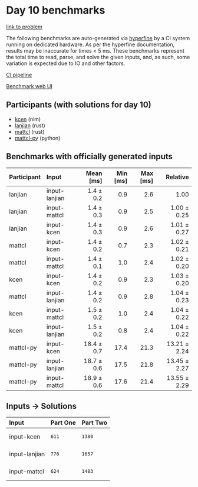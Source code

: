# Day 10 benchmarks

[link to problem](https://adventofcode.com/2024/day/10)

The following benchmarks are auto-generated via
[hyperfine](https://github.com/sharkdp/hyperfine) by a CI system running on
dedicated hardware. As per the hyperfine documentation, results may be
inaccurate for times < 5 ms. These benchmarks represent the total time to read,
parse, and solve the given inputs, and, as such, some variation is expected due
to IO and other factors.

[CI pipeline](http://ci.papercode.net:8080/teams/main/pipelines/aoc2024)

[Benchmark web UI](https://aoc.ancalagon.black)


## Participants (with solutions for day 10)

- [kcen](https://github.com/kcen/aoc2024) (nim)
- [lanjian](https://github.com/lanjian/aoc-2024) (rust)
- [mattcl](https://github.com/mattcl/aoc2024) (rust)
- [mattcl-py](https://github.com/mattcl/aoc2024-py) (python)


## Benchmarks with officially generated inputs

| Participant | Input | Mean [ms] | Min [ms] | Max [ms] | Relative |
|:---|:---|---:|---:|---:|---:|
| lanjian | input-lanjian | 1.4 ± 0.2 | 0.9 | 2.6 | 1.00 |
| lanjian | input-mattcl | 1.4 ± 0.3 | 0.9 | 2.5 | 1.00 ± 0.25 |
| lanjian | input-kcen | 1.4 ± 0.3 | 0.9 | 2.6 | 1.01 ± 0.27 |
| mattcl | input-kcen | 1.4 ± 0.2 | 0.7 | 2.3 | 1.02 ± 0.21 |
| mattcl | input-mattcl | 1.4 ± 0.1 | 1.0 | 2.4 | 1.02 ± 0.20 |
| kcen | input-kcen | 1.4 ± 0.2 | 0.9 | 2.3 | 1.03 ± 0.20 |
| mattcl | input-lanjian | 1.4 ± 0.2 | 0.9 | 2.8 | 1.04 ± 0.23 |
| kcen | input-mattcl | 1.5 ± 0.2 | 1.0 | 2.4 | 1.04 ± 0.22 |
| kcen | input-lanjian | 1.5 ± 0.2 | 0.8 | 2.4 | 1.04 ± 0.22 |
| mattcl-py | input-kcen | 18.4 ± 0.7 | 17.4 | 21.3 | 13.21 ± 2.24 |
| mattcl-py | input-lanjian | 18.7 ± 0.6 | 17.5 | 21.8 | 13.45 ± 2.27 |
| mattcl-py | input-mattcl | 18.9 ± 0.6 | 17.6 | 21.4 | 13.55 ± 2.29 |


## Inputs -> Solutions

| Input | Part One | Part Two |
|:---|:---|:---|
|input-kcen|<pre>611</pre>|<pre>1380</pre>|
|input-lanjian|<pre>776</pre>|<pre>1657</pre>|
|input-mattcl|<pre>624</pre>|<pre>1483</pre>|